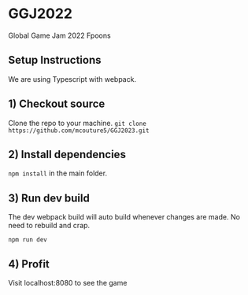 # GGJ2022
Global Game Jam 2022 Fpoons

## Setup Instructions
We are using Typescript with webpack.

## 1) Checkout source
Clone the repo to your machine. `git clone https://github.com/mcouture5/GGJ2023.git`

## 2) Install dependencies
`npm install` in the main folder.

## 3) Run dev build
The dev webpack build will auto build whenever changes are made. No need to rebuild and crap.

`npm run dev`

## 4) Profit
Visit localhost:8080 to see the game
